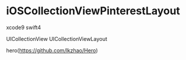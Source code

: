 # iOSCollectionViewPinterestLayout

xcode9
swift4

UICollectionView
UICollectionViewLayout

hero(https://github.com/lkzhao/Hero)
